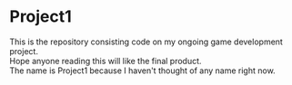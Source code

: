 # Project1

This is the repository consisting code on my ongoing game development project.\
Hope anyone reading this will like the final product. \
The name is Project1 because I haven't thought of any name right now.
